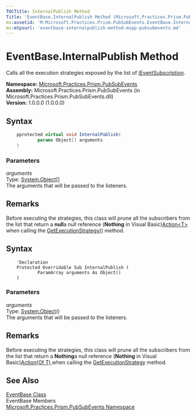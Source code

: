 ```yaml
---
TOCTitle: InternalPublish Method
Title: 'EventBase.InternalPublish Method (Microsoft.Practices.Prism.PubSubEvents)'
ms:assetid: 'M:Microsoft.Practices.Prism.PubSubEvents.EventBase.InternalPublish(System.Object[])'
ms:mtpsurl: 'eventbase-internalpublish-method-mspp-pubsubevents.md'
---
```



# EventBase.InternalPublish Method

Calls all the execution strategies exposed by the list of [IEventSubscription](/patterns-practices/reference/mspp-mvvm-namespace.ieventsubscription).

**Namespace:** [Microsoft.Practices.Prism.PubSubEvents](/patterns-practices/reference/mspp-mvvm-namespace)
**Assembly:** Microsoft.Practices.Prism.PubSubEvents (in Microsoft.Practices.Prism.PubSubEvents.dll)  
**Version:** 1.0.0.0 (1.0.0.0)

## Syntax

```C#
    pprotected virtual void InternalPublish(
			params Object[] arguments
    )
``` 
### Parameters

*arguments*  
Type: [System.Object](http://msdn.microsoft.com/en-us/library/e5kfa45b)[]  
The arguments that will be passed to the listeners.

## Remarks

Before executing the strategies, this class will prune all the subscribers from the list that return a **null**a null reference (**Nothing** in Visual Basic)[Action&lt;T&gt;](http://msdn.microsoft.com/en-us/library/018hxwa8) when calling the [GetExecutionStrategy()](/patterns-practices/reference/ieventsubscription-getexecutionstrategy-method-mspp-pubsubevents) method.

## Syntax

```VB
    'Declaration
    Protected Overridable Sub InternalPublish ( 
			ParamArray arguments As Object()
	)
``` 
### Parameters

*arguments*  
Type: [System.Object](http://msdn.microsoft.com/en-us/library/e5kfa45b)()  
The arguments that will be passed to the listeners.

## Remarks

Before executing the strategies, this class will prune all the subscribers from the list that return a **Nothing**a null reference (**Nothing** in Visual Basic)[Action(Of T) ](http://msdn.microsoft.com/en-us/library/018hxwa8) when calling the [GetExecutionStrategy](/patterns-practices/reference/ieventsubscription-getexecutionstrategy-method-mspp-pubsubevents) method.
## See Also

[EventBase Class](/patterns-practices/reference/mspp-mvvm-namespace.eventbase)  
EventBase Members  
[Microsoft.Practices.Prism.PubSubEvents Namespace](/patterns-practices/reference/mspp-mvvm-namespace)  